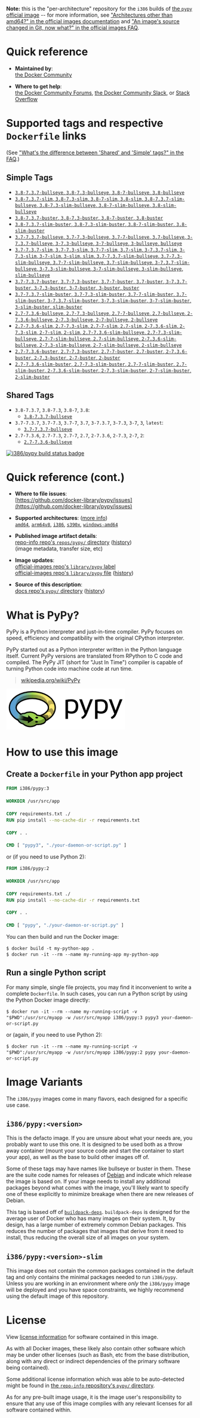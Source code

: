 <!--

********************************************************************************

WARNING:

    DO NOT EDIT "pypy/README.md"

    IT IS AUTO-GENERATED

    (from the other files in "pypy/" combined with a set of templates)

********************************************************************************

-->

**Note:** this is the "per-architecture" repository for the `i386` builds of [the `pypy` official image](https://hub.docker.com/_/pypy) -- for more information, see ["Architectures other than amd64?" in the official images documentation](https://github.com/docker-library/official-images#architectures-other-than-amd64) and ["An image's source changed in Git, now what?" in the official images FAQ](https://github.com/docker-library/faq#an-images-source-changed-in-git-now-what).

# Quick reference

-	**Maintained by**:  
	[the Docker Community](https://github.com/docker-library/pypy)

-	**Where to get help**:  
	[the Docker Community Forums](https://forums.docker.com/), [the Docker Community Slack](https://dockr.ly/slack), or [Stack Overflow](https://stackoverflow.com/search?tab=newest&q=docker)

# Supported tags and respective `Dockerfile` links

(See ["What's the difference between 'Shared' and 'Simple' tags?" in the FAQ](https://github.com/docker-library/faq#whats-the-difference-between-shared-and-simple-tags).)

## Simple Tags

-	[`3.8-7.3.7-bullseye`, `3.8-7.3-bullseye`, `3.8-7-bullseye`, `3.8-bullseye`](https://github.com/docker-library/pypy/blob/c691d58e3c28b17bfccadd5040a5ff3b57ef19b0/3.8/bullseye/Dockerfile)
-	[`3.8-7.3.7-slim`, `3.8-7.3-slim`, `3.8-7-slim`, `3.8-slim`, `3.8-7.3.7-slim-bullseye`, `3.8-7.3-slim-bullseye`, `3.8-7-slim-bullseye`, `3.8-slim-bullseye`](https://github.com/docker-library/pypy/blob/c691d58e3c28b17bfccadd5040a5ff3b57ef19b0/3.8/slim-bullseye/Dockerfile)
-	[`3.8-7.3.7-buster`, `3.8-7.3-buster`, `3.8-7-buster`, `3.8-buster`](https://github.com/docker-library/pypy/blob/c691d58e3c28b17bfccadd5040a5ff3b57ef19b0/3.8/buster/Dockerfile)
-	[`3.8-7.3.7-slim-buster`, `3.8-7.3-slim-buster`, `3.8-7-slim-buster`, `3.8-slim-buster`](https://github.com/docker-library/pypy/blob/c691d58e3c28b17bfccadd5040a5ff3b57ef19b0/3.8/slim-buster/Dockerfile)
-	[`3.7-7.3.7-bullseye`, `3.7-7.3-bullseye`, `3.7-7-bullseye`, `3.7-bullseye`, `3-7.3.7-bullseye`, `3-7.3-bullseye`, `3-7-bullseye`, `3-bullseye`, `bullseye`](https://github.com/docker-library/pypy/blob/c691d58e3c28b17bfccadd5040a5ff3b57ef19b0/3.7/bullseye/Dockerfile)
-	[`3.7-7.3.7-slim`, `3.7-7.3-slim`, `3.7-7-slim`, `3.7-slim`, `3-7.3.7-slim`, `3-7.3-slim`, `3-7-slim`, `3-slim`, `slim`, `3.7-7.3.7-slim-bullseye`, `3.7-7.3-slim-bullseye`, `3.7-7-slim-bullseye`, `3.7-slim-bullseye`, `3-7.3.7-slim-bullseye`, `3-7.3-slim-bullseye`, `3-7-slim-bullseye`, `3-slim-bullseye`, `slim-bullseye`](https://github.com/docker-library/pypy/blob/c691d58e3c28b17bfccadd5040a5ff3b57ef19b0/3.7/slim-bullseye/Dockerfile)
-	[`3.7-7.3.7-buster`, `3.7-7.3-buster`, `3.7-7-buster`, `3.7-buster`, `3-7.3.7-buster`, `3-7.3-buster`, `3-7-buster`, `3-buster`, `buster`](https://github.com/docker-library/pypy/blob/c691d58e3c28b17bfccadd5040a5ff3b57ef19b0/3.7/buster/Dockerfile)
-	[`3.7-7.3.7-slim-buster`, `3.7-7.3-slim-buster`, `3.7-7-slim-buster`, `3.7-slim-buster`, `3-7.3.7-slim-buster`, `3-7.3-slim-buster`, `3-7-slim-buster`, `3-slim-buster`, `slim-buster`](https://github.com/docker-library/pypy/blob/c691d58e3c28b17bfccadd5040a5ff3b57ef19b0/3.7/slim-buster/Dockerfile)
-	[`2.7-7.3.6-bullseye`, `2.7-7.3-bullseye`, `2.7-7-bullseye`, `2.7-bullseye`, `2-7.3.6-bullseye`, `2-7.3-bullseye`, `2-7-bullseye`, `2-bullseye`](https://github.com/docker-library/pypy/blob/c691d58e3c28b17bfccadd5040a5ff3b57ef19b0/2.7/bullseye/Dockerfile)
-	[`2.7-7.3.6-slim`, `2.7-7.3-slim`, `2.7-7-slim`, `2.7-slim`, `2-7.3.6-slim`, `2-7.3-slim`, `2-7-slim`, `2-slim`, `2.7-7.3.6-slim-bullseye`, `2.7-7.3-slim-bullseye`, `2.7-7-slim-bullseye`, `2.7-slim-bullseye`, `2-7.3.6-slim-bullseye`, `2-7.3-slim-bullseye`, `2-7-slim-bullseye`, `2-slim-bullseye`](https://github.com/docker-library/pypy/blob/c691d58e3c28b17bfccadd5040a5ff3b57ef19b0/2.7/slim-bullseye/Dockerfile)
-	[`2.7-7.3.6-buster`, `2.7-7.3-buster`, `2.7-7-buster`, `2.7-buster`, `2-7.3.6-buster`, `2-7.3-buster`, `2-7-buster`, `2-buster`](https://github.com/docker-library/pypy/blob/c691d58e3c28b17bfccadd5040a5ff3b57ef19b0/2.7/buster/Dockerfile)
-	[`2.7-7.3.6-slim-buster`, `2.7-7.3-slim-buster`, `2.7-7-slim-buster`, `2.7-slim-buster`, `2-7.3.6-slim-buster`, `2-7.3-slim-buster`, `2-7-slim-buster`, `2-slim-buster`](https://github.com/docker-library/pypy/blob/c691d58e3c28b17bfccadd5040a5ff3b57ef19b0/2.7/slim-buster/Dockerfile)

## Shared Tags

-	`3.8-7.3.7`, `3.8-7.3`, `3.8-7`, `3.8`:
	-	[`3.8-7.3.7-bullseye`](https://github.com/docker-library/pypy/blob/c691d58e3c28b17bfccadd5040a5ff3b57ef19b0/3.8/bullseye/Dockerfile)
-	`3.7-7.3.7`, `3.7-7.3`, `3.7-7`, `3.7`, `3-7.3.7`, `3-7.3`, `3-7`, `3`, `latest`:
	-	[`3.7-7.3.7-bullseye`](https://github.com/docker-library/pypy/blob/c691d58e3c28b17bfccadd5040a5ff3b57ef19b0/3.7/bullseye/Dockerfile)
-	`2.7-7.3.6`, `2.7-7.3`, `2.7-7`, `2.7`, `2-7.3.6`, `2-7.3`, `2-7`, `2`:
	-	[`2.7-7.3.6-bullseye`](https://github.com/docker-library/pypy/blob/c691d58e3c28b17bfccadd5040a5ff3b57ef19b0/2.7/bullseye/Dockerfile)

[![i386/pypy build status badge](https://img.shields.io/jenkins/s/https/doi-janky.infosiftr.net/job/multiarch/job/i386/job/pypy.svg?label=i386/pypy%20%20build%20job)](https://doi-janky.infosiftr.net/job/multiarch/job/i386/job/pypy/)

# Quick reference (cont.)

-	**Where to file issues**:  
	[https://github.com/docker-library/pypy/issues](https://github.com/docker-library/pypy/issues)

-	**Supported architectures**: ([more info](https://github.com/docker-library/official-images#architectures-other-than-amd64))  
	[`amd64`](https://hub.docker.com/r/amd64/pypy/), [`arm64v8`](https://hub.docker.com/r/arm64v8/pypy/), [`i386`](https://hub.docker.com/r/i386/pypy/), [`s390x`](https://hub.docker.com/r/s390x/pypy/), [`windows-amd64`](https://hub.docker.com/r/winamd64/pypy/)

-	**Published image artifact details**:  
	[repo-info repo's `repos/pypy/` directory](https://github.com/docker-library/repo-info/blob/master/repos/pypy) ([history](https://github.com/docker-library/repo-info/commits/master/repos/pypy))  
	(image metadata, transfer size, etc)

-	**Image updates**:  
	[official-images repo's `library/pypy` label](https://github.com/docker-library/official-images/issues?q=label%3Alibrary%2Fpypy)  
	[official-images repo's `library/pypy` file](https://github.com/docker-library/official-images/blob/master/library/pypy) ([history](https://github.com/docker-library/official-images/commits/master/library/pypy))

-	**Source of this description**:  
	[docs repo's `pypy/` directory](https://github.com/docker-library/docs/tree/master/pypy) ([history](https://github.com/docker-library/docs/commits/master/pypy))

# What is PyPy?

PyPy is a Python interpreter and just-in-time compiler. PyPy focuses on speed, efficiency and compatibility with the original CPython interpreter.

PyPy started out as a Python interpreter written in the Python language itself. Current PyPy versions are translated from RPython to C code and compiled. The PyPy JIT (short for "Just In Time") compiler is capable of turning Python code into machine code at run time.

> [wikipedia.org/wiki/PyPy](https://en.wikipedia.org/wiki/PyPy)

![logo](https://raw.githubusercontent.com/docker-library/docs/ff804ee81e3f94dab5cd207a0a0504e5e67606dd/pypy/logo.png)

# How to use this image

## Create a `Dockerfile` in your Python app project

```dockerfile
FROM i386/pypy:3

WORKDIR /usr/src/app

COPY requirements.txt ./
RUN pip install --no-cache-dir -r requirements.txt

COPY . .

CMD [ "pypy3", "./your-daemon-or-script.py" ]
```

or (if you need to use Python 2):

```dockerfile
FROM i386/pypy:2

WORKDIR /usr/src/app

COPY requirements.txt ./
RUN pip install --no-cache-dir -r requirements.txt

COPY . .

CMD [ "pypy", "./your-daemon-or-script.py" ]
```

You can then build and run the Docker image:

```console
$ docker build -t my-python-app .
$ docker run -it --rm --name my-running-app my-python-app
```

## Run a single Python script

For many simple, single file projects, you may find it inconvenient to write a complete `Dockerfile`. In such cases, you can run a Python script by using the Python Docker image directly:

```console
$ docker run -it --rm --name my-running-script -v "$PWD":/usr/src/myapp -w /usr/src/myapp i386/pypy:3 pypy3 your-daemon-or-script.py
```

or (again, if you need to use Python 2):

```console
$ docker run -it --rm --name my-running-script -v "$PWD":/usr/src/myapp -w /usr/src/myapp i386/pypy:2 pypy your-daemon-or-script.py
```

# Image Variants

The `i386/pypy` images come in many flavors, each designed for a specific use case.

## `i386/pypy:<version>`

This is the defacto image. If you are unsure about what your needs are, you probably want to use this one. It is designed to be used both as a throw away container (mount your source code and start the container to start your app), as well as the base to build other images off of.

Some of these tags may have names like bullseye or buster in them. These are the suite code names for releases of [Debian](https://wiki.debian.org/DebianReleases) and indicate which release the image is based on. If your image needs to install any additional packages beyond what comes with the image, you'll likely want to specify one of these explicitly to minimize breakage when there are new releases of Debian.

This tag is based off of [`buildpack-deps`](https://hub.docker.com/_/buildpack-deps/). `buildpack-deps` is designed for the average user of Docker who has many images on their system. It, by design, has a large number of extremely common Debian packages. This reduces the number of packages that images that derive from it need to install, thus reducing the overall size of all images on your system.

## `i386/pypy:<version>-slim`

This image does not contain the common packages contained in the default tag and only contains the minimal packages needed to run `i386/pypy`. Unless you are working in an environment where *only* the `i386/pypy` image will be deployed and you have space constraints, we highly recommend using the default image of this repository.

# License

View [license information](https://bitbucket.org/pypy/pypy/src/c3ff0dd6252b6ba0d230f3624dbb4aab8973a1d0/LICENSE?at=default) for software contained in this image.

As with all Docker images, these likely also contain other software which may be under other licenses (such as Bash, etc from the base distribution, along with any direct or indirect dependencies of the primary software being contained).

Some additional license information which was able to be auto-detected might be found in [the `repo-info` repository's `pypy/` directory](https://github.com/docker-library/repo-info/tree/master/repos/pypy).

As for any pre-built image usage, it is the image user's responsibility to ensure that any use of this image complies with any relevant licenses for all software contained within.
